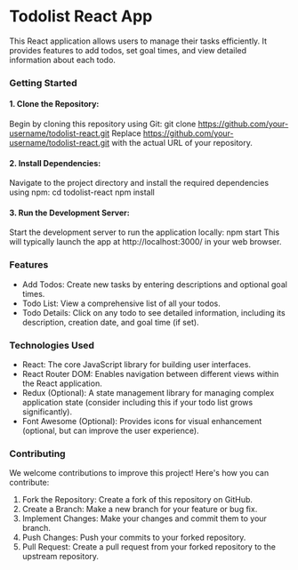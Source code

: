 <h1>Todolist React App</h1>

This React application allows users to manage their tasks efficiently. It provides features to add todos, set goal times, and view detailed information about each todo.

<h3>Getting Started</h3>

<h4>1. Clone the Repository:</h4>

Begin by cloning this repository using Git: git clone https://github.com/your-username/todolist-react.git
Replace https://github.com/your-username/todolist-react.git with the actual URL of your repository.

<h4>2. Install Dependencies:</h4>

Navigate to the project directory and install the required dependencies using npm: cd todolist-react npm install
<h4>3. Run the Development Server:</h4>

Start the development server to run the application locally: npm start
This will typically launch the app at http://localhost:3000/ in your web browser.

<h3>Features</h3>
<ul>
<li>Add Todos: Create new tasks by entering descriptions and optional goal times.</li>
<li>Todo List: View a comprehensive list of all your todos.</li>
<li>Todo Details: Click on any todo to see detailed information, including its description, creation date, and goal time (if set).</li>
  </ul>
<h3>Technologies Used</h3>
<ul>
<li>React: The core JavaScript library for building user interfaces.</li>
<li>React Router DOM: Enables navigation between different views within the React application.</li>
<li>Redux (Optional): A state management library for managing complex application state (consider including this if your todo list grows significantly).</li>
<li>Font Awesome (Optional): Provides icons for visual enhancement (optional, but can improve the user experience).</li>
  </ul>
<h3>Contributing</h3>

We welcome contributions to improve this project! Here's how you can contribute:

1. Fork the Repository: Create a fork of this repository on GitHub.
2. Create a Branch: Make a new branch for your feature or bug fix.
3. Implement Changes: Make your changes and commit them to your branch.
4. Push Changes: Push your commits to your forked repository.
5. Pull Request: Create a pull request from your forked repository to the upstream repository.
